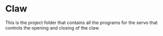 # Claw
This is the project folder that contains all the programs for the servo that controls the opening and closing of the claw.